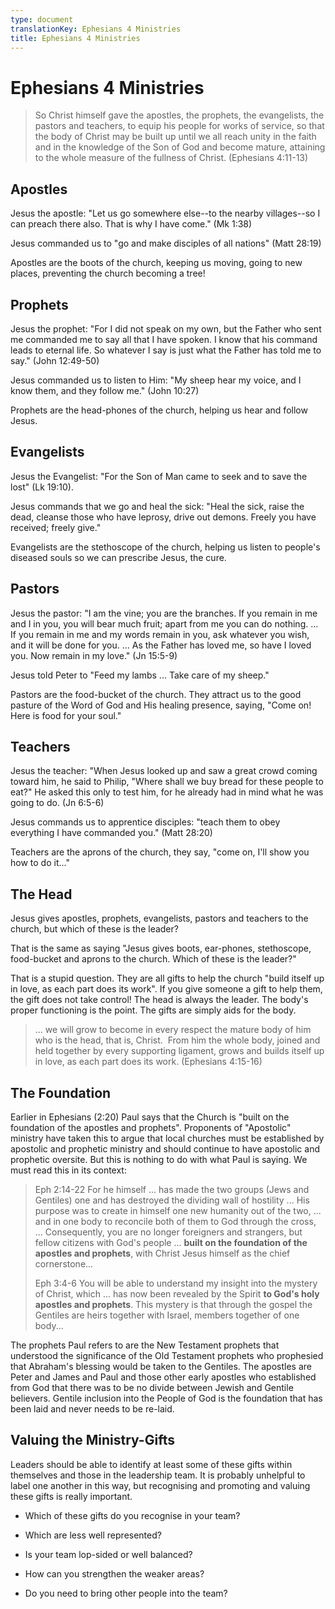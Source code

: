 ```yaml
---
type: document
translationKey: Ephesians 4 Ministries
title: Ephesians 4 Ministries
---
```

# Ephesians 4 Ministries

> So Christ himself gave the apostles, the prophets, the evangelists,
> the pastors and teachers, to equip his people for works of service, so
> that the body of Christ may be built up until we all reach unity in
> the faith and in the knowledge of the Son of God and become mature,
> attaining to the whole measure of the fullness of Christ. (Ephesians
> 4:11-13)

## Apostles

Jesus the apostle: \"Let us go somewhere else\--to the nearby
villages\--so I can preach there also. That is why I have come.\" (Mk
1:38)

Jesus commanded us to "go and make disciples of all nations" (Matt
28:19)

Apostles are the boots of the church, keeping us moving, going to new
places, preventing the church becoming a tree!

## Prophets

Jesus the prophet: "For I did not speak on my own, but the Father who
sent me commanded me to say all that I have spoken. I know that his
command leads to eternal life. So whatever I say is just what the Father
has told me to say." (John 12:49-50)

Jesus commanded us to listen to Him: "My sheep hear my voice, and I know
them, and they follow me." (John 10:27)

Prophets are the head-phones of the church, helping us hear and follow
Jesus.

## Evangelists

Jesus the Evangelist: "For the Son of Man came to seek and to save the
lost" (Lk 19:10).

Jesus commands that we go and heal the sick: "Heal the sick, raise the
dead, cleanse those who have leprosy, drive out demons. Freely you have
received; freely give."

Evangelists are the stethoscope of the church, helping us listen to
people\'s diseased souls so we can prescribe Jesus, the cure.

## Pastors

Jesus the pastor: "I am the vine; you are the branches. If you remain in
me and I in you, you will bear much fruit; apart from me you can do
nothing. \... If you remain in me and my words remain in you, ask
whatever you wish, and it will be done for you. \... As the Father has
loved me, so have I loved you. Now remain in my love." (Jn 15:5-9)

Jesus told Peter to "Feed my lambs \... Take care of my sheep."

Pastors are the food-bucket of the church. They attract us to the good
pasture of the Word of God and His healing presence, saying, "Come on!
Here is food for your soul."

## Teachers

Jesus the teacher: "When Jesus looked up and saw a great crowd coming
toward him, he said to Philip, "Where shall we buy bread for these
people to eat?" He asked this only to test him, for he already had in
mind what he was going to do. (Jn 6:5-6)

Jesus commands us to apprentice disciples: "teach them to obey
everything I have commanded you." (Matt 28:20)

Teachers are the aprons of the church, they say, "come on, I'll show you
how to do it\..."

## The Head

Jesus gives apostles, prophets, evangelists, pastors and teachers to the
church, but which of these is the leader?

That is the same as saying "Jesus gives boots, ear-phones, stethoscope,
food-bucket and aprons to the church. Which of these is the leader?"

That is a stupid question. They are all gifts to help the church "build
itself up in love, as each part does its work". If you give someone a
gift to help them, the gift does not take control! The head is always
the leader. The body's proper functioning is the point. The gifts are
simply aids for the body.

> \... we will grow to become in every respect the mature body of him
> who is the head, that is, Christ.  From him the whole body, joined and
> held together by every supporting ligament, grows and builds itself up
> in love, as each part does its work. (Ephesians 4:15-16)

## The Foundation

Earlier in Ephesians (2:20) Paul says that the Church is \"built on the
foundation of the apostles and prophets\". Proponents of \"Apostolic\"
ministry have taken this to argue that local churches must be
established by apostolic and prophetic ministry and should continue to
have apostolic and prophetic oversite. But this is nothing to do with
what Paul is saying. We must read this in its context:

> Eph 2:14-22 For he himself \... has made the two groups (Jews and
> Gentiles) one and has destroyed the dividing wall of hostility \...
> His purpose was to create in himself one new humanity out of the two,
> \... and in one body to reconcile both of them to God through the
> cross, \... Consequently, you are no longer foreigners and strangers,
> but fellow citizens with God's people \... **built on the foundation
> of the apostles and prophets**, with Christ Jesus himself as the chief
> cornerstone\...
>
> Eph 3:4-6 You will be able to understand my insight into the mystery
> of Christ, which \... has now been revealed by the Spirit **to God's
> holy apostles and prophets**. This mystery is that through the gospel
> the Gentiles are heirs together with Israel, members together of one
> body\...

The prophets Paul refers to are the New Testament prophets that
understood the significance of the Old Testament prophets who prophesied
that Abraham\'s blessing would be taken to the Gentiles. The apostles
are Peter and James and Paul and those other early apostles who
established from God that there was to be no divide between Jewish and
Gentile believers. Gentile inclusion into the People of God is the
foundation that has been laid and never needs to be re-laid.

## Valuing the Ministry-Gifts

Leaders should be able to identify at least some of these gifts within
themselves and those in the leadership team. It is probably unhelpful to
label one another in this way, but recognising and promoting and valuing
these gifts is really important.

-   Which of these gifts do you recognise in your team?

-   Which are less well represented?

-   Is your team lop-sided or well balanced?

-   How can you strengthen the weaker areas?

-   Do you need to bring other people into the team?
